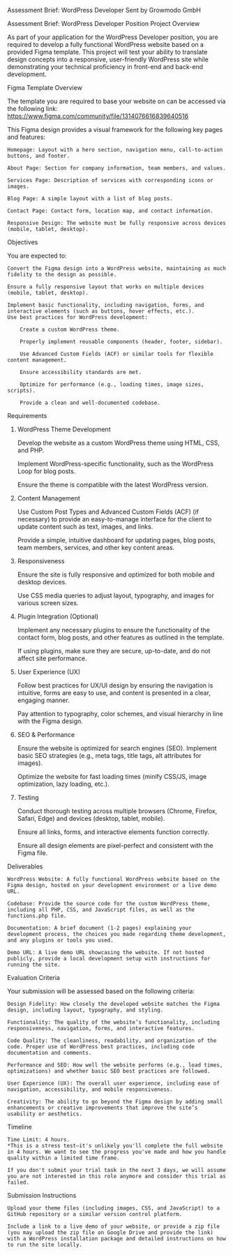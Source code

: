  Assessment Brief: WordPress Developer
Sent by Growmodo GmbH

Assessment Brief: WordPress Developer Position
Project Overview

As part of your application for the WordPress Developer position, you are required to develop a fully functional WordPress website based on a provided Figma template. This project will test your ability to translate design concepts into a responsive, user-friendly WordPress site while demonstrating your technical proficiency in front-end and back-end development.

Figma Template Overview

The template you are required to base your website on can be accessed via the following link:
https://www.figma.com/community/file/1314076616839640516

This Figma design provides a visual framework for the following key pages and features:

    Homepage: Layout with a hero section, navigation menu, call-to-action buttons, and footer.

    About Page: Section for company information, team members, and values.

    Services Page: Description of services with corresponding icons or images.

    Blog Page: A simple layout with a list of blog posts.

    Contact Page: Contact form, location map, and contact information.

    Responsive Design: The website must be fully responsive across devices (mobile, tablet, desktop).


Objectives

You are expected to:

    Convert the Figma design into a WordPress website, maintaining as much fidelity to the design as possible.

    Ensure a fully responsive layout that works on multiple devices (mobile, tablet, desktop).

    Implement basic functionality, including navigation, forms, and interactive elements (such as buttons, hover effects, etc.).
    Use best practices for WordPress development:

        Create a custom WordPress theme.

        Properly implement reusable components (header, footer, sidebar).

        Use Advanced Custom Fields (ACF) or similar tools for flexible content management.

        Ensure accessibility standards are met.

        Optimize for performance (e.g., loading times, image sizes, scripts).

        Provide a clean and well-documented codebase.


Requirements
1. WordPress Theme Development

    Develop the website as a custom WordPress theme using HTML, CSS, and PHP.

    Implement WordPress-specific functionality, such as the WordPress Loop for blog posts.

    Ensure the theme is compatible with the latest WordPress version.

2. Content Management

    Use Custom Post Types and Advanced Custom Fields (ACF) (if necessary) to provide an easy-to-manage interface for the client to update content such as text, images, and links.

    Provide a simple, intuitive dashboard for updating pages, blog posts, team members, services, and other key content areas.

3. Responsiveness

    Ensure the site is fully responsive and optimized for both mobile and desktop devices.

    Use CSS media queries to adjust layout, typography, and images for various screen sizes.

4. Plugin Integration (Optional)

    Implement any necessary plugins to ensure the functionality of the contact form, blog posts, and other features as outlined in the template.

    If using plugins, make sure they are secure, up-to-date, and do not affect site performance.

5. User Experience (UX)

    Follow best practices for UX/UI design by ensuring the navigation is intuitive, forms are easy to use, and content is presented in a clear, engaging manner.

    Pay attention to typography, color schemes, and visual hierarchy in line with the Figma design.

6. SEO & Performance

    Ensure the website is optimized for search engines (SEO). Implement basic SEO strategies (e.g., meta tags, title tags, alt attributes for images).

    Optimize the website for fast loading times (minify CSS/JS, image optimization, lazy loading, etc.).

7. Testing

    Conduct thorough testing across multiple browsers (Chrome, Firefox, Safari, Edge) and devices (desktop, tablet, mobile).

    Ensure all links, forms, and interactive elements function correctly.

    Ensure all design elements are pixel-perfect and consistent with the Figma file.


Deliverables

    WordPress Website: A fully functional WordPress website based on the Figma design, hosted on your development environment or a live demo URL.

    Codebase: Provide the source code for the custom WordPress theme, including all PHP, CSS, and JavaScript files, as well as the functions.php file.

    Documentation: A brief document (1-2 pages) explaining your development process, the choices you made regarding theme development, and any plugins or tools you used.

    Demo URL: A live demo URL showcasing the website. If not hosted publicly, provide a local development setup with instructions for running the site.


Evaluation Criteria

Your submission will be assessed based on the following criteria:

    Design Fidelity: How closely the developed website matches the Figma design, including layout, typography, and styling.

    Functionality: The quality of the website’s functionality, including responsiveness, navigation, forms, and interactive features.

    Code Quality: The cleanliness, readability, and organization of the code. Proper use of WordPress best practices, including code documentation and comments.

    Performance and SEO: How well the website performs (e.g., load times, optimizations) and whether basic SEO best practices are followed.

    User Experience (UX): The overall user experience, including ease of navigation, accessibility, and mobile responsiveness.

    Creativity: The ability to go beyond the Figma design by adding small enhancements or creative improvements that improve the site’s usability or aesthetics.


Timeline

    Time Limit: 4 hours.
    *This is a stress test—it's unlikely you'll complete the full website in 4 hours. We want to see the progress you've made and how you handle quality within a limited time frame.

    If you don't submit your trial task in the next 3 days, we will assume you are not interested in this role anymore and consider this trial as failed.


Submission Instructions

    Upload your theme files (including images, CSS, and JavaScript) to a GitHub repository or a similar version control platform.

    Include a link to a live demo of your website, or provide a zip file (you may upload the zip file on Google Drive and provide the link) with a WordPress installation package and detailed instructions on how to run the site locally.